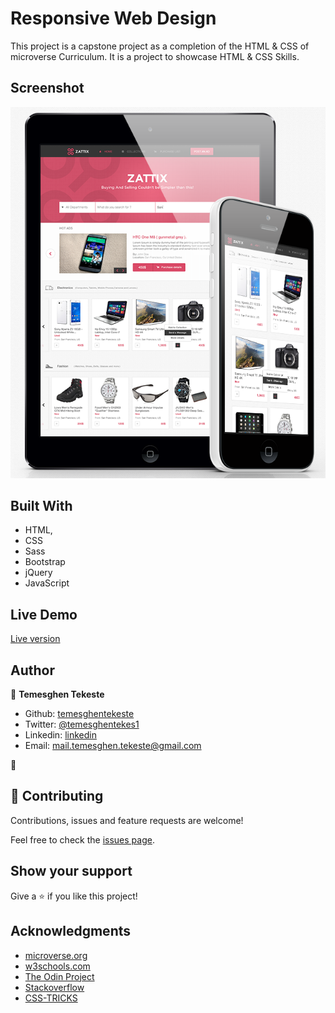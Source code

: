 # Responsive Web Design

This project is a capstone project as a completion of the HTML & CSS of microverse Curriculum. It is a project to showcase HTML & CSS Skills.

## Screenshot

![screenshot](./images/app-screenshot.png)

## Built With

- HTML,
- CSS
- Sass
- Bootstrap
- jQuery
- JavaScript

## Live Demo

<a href="https://rawcdn.githack.com/temesghentekeste/mekina-global/9951563da65fd3fd484e095c0d5bf680d030a48c/index.html">Live version</a>

## Author

👤 **Temesghen Tekeste**

- Github: [temesghentekeste](https://github.com/temesghentekeste)
- Twitter: [@temesghentekes1](https://twitter.com/temesghentekes1)
- Linkedin: [linkedin](https://www.linkedin.com/in/temesghen-tekeste-bahta-8b5243193/)
- Email: mail.temesghen.tekeste@gmail.com

👤

## 🤝 Contributing

Contributions, issues and feature requests are welcome!

Feel free to check the <a href="https://github.com/temesghentekeste/mekina-global/issues" target="_blank">issues page</a>.

## Show your support

Give a ⭐️ if you like this project!

## Acknowledgments

- <a href="https://www.microverse.org/" target="_blank">microverse.org</a>
- <a href="https://www.w3schools.com/" target="_blank">w3schools.com</a>
- <a href="https://www.theodinproject.com/" target="_blank">The Odin Project</a>
- <a href="https://www.stackoverflow.com/" target="_blank">Stackoverflow</a>
- <a href="https://css-tricks.com/" target="_blank">CSS-TRICKS</a>
